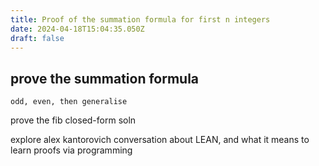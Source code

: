 ```yaml
---
title: Proof of the summation formula for first n integers
date: 2024-04-18T15:04:35.050Z
draft: false
---
```

## prove the summation formula
    odd, even, then generalise

prove the fib closed-form soln

explore alex kantorovich conversation about LEAN, and what it means to learn proofs via programming
